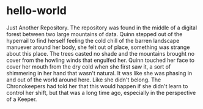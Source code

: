 # hello-world
Just Another Repository.
The repository was found in the middle of a digital forest between two large mountains of data. Quinn stepped out of the hyperrail to find herself feeling the cold chill of the barren landscape manuever around her body, she felt out of place, something was strange about this place. The trees casted no shade and the mountains brought no cover from the howling winds that engulfed her. Quinn touched her face to cover her mouth from the dry cold when she first saw it, a sort of shimmering in her hand that wasn't natural. It was like she was phasing in and out of the world around here. Like she didn't belong. The Chronokeepers had told her that this would happen if she didn't learn to control her shift, but that was a long time ago, especially in the perspective of a Keeper. 
